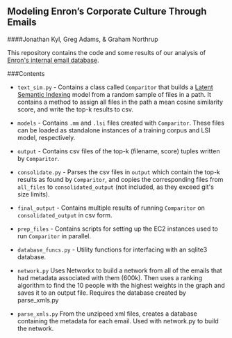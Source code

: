 Modeling Enron’s Corporate Culture Through Emails
--------------------------
####Jonathan Kyl, Greg Adams, & Graham Northrup

This repository contains the code and some results of our analysis of [Enron's internal email database].

###Contents
 * `text_sim.py` - Contains a class called ```Comparitor``` that builds a [Latent Semantic Indexing] model from a random sample of files in a path. It contains a method to assign all files in the path a mean cosine similarity score, and write the top-k results to csv.

 * `models` - Contains `.mm` and `.lsi` files created with `Comparitor`. These files can be loaded as standalone instances of a training corpus and LSI model, respectively.

 * `output` - Contains csv files of the top-k (filename, score) tuples written by `Comparitor`.

 * `consolidate.py` - Parses the csv files in `output` which contain the top-k results as found by `Comparitor`, and copies the corresponding files from `all_files` to `consolidated_output` (not included, as they exceed git's size limits).

 * `final_output` - Contains multiple results of running `Comparitor` on `consolidated_output` in csv form. 

 * `prep_files` - Contains scripts for setting up the EC2 instances used to run `Comparitor` in parallel.

 * `database_funcs.py` - Utility functions for interfacing with an sqlite3 database.

 * `network.py` Uses Networkx to build a network from all of the emails that had metadata associated with them (600k). Then uses a ranking algorithm to find the 10 people with the highest weights in the graph and saves it to an output file. Requires the database created by parse_xmls.py
 
 * `parse_xmls.py` From the unzipeed xml files, creates a database containing the metadata for each email. Used with network.py to build the network.


[Enron's internal email database]: <https://aws.amazon.com/datasets/enron-email-data/>
[Latent Semantic Indexing]: <https://en.wikipedia.org/wiki/Latent_semantic_indexing>